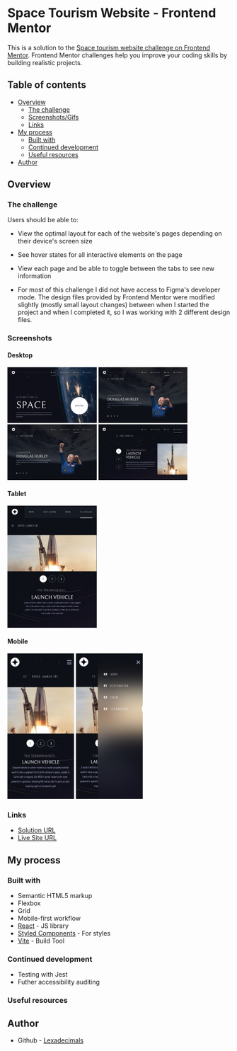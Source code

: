 # Space Tourism Website - Frontend Mentor

This is a solution to the [Space tourism website challenge on Frontend Mentor](https://www.frontendmentor.io/challenges/space-tourism-multipage-website-gRWj1URZ3). Frontend Mentor challenges help you improve your coding skills by building realistic projects.

## Table of contents

- [Overview](#overview)
  - [The challenge](#the-challenge)
  - [Screenshots/Gifs](#screenshot)
  - [Links](#links)
- [My process](#my-process)
  - [Built with](#built-with)
  - [Continued development](#continued-development)
  - [Useful resources](#useful-resources)
- [Author](#author)

## Overview

### The challenge

Users should be able to:

- View the optimal layout for each of the website's pages depending on their device's screen size
- See hover states for all interactive elements on the page
- View each page and be able to toggle between the tabs to see new information

- For most of this challenge I did not have access to Figma's developer mode. The design files provided by Frontend Mentor were modified slightly (mostly small layout changes) between when I started the project and when I completed it, so I was working with 2 different design files.

### Screenshots

#### Desktop

<img src = "desktop-home.png" alt = "desktop home page" style="width:40%; height:auto; " /> <img src = "desktop-crew.png" alt = "desktop crew page" style="width:40%;" />
<img src = "desktop-crew.png" alt = "desktop crew page" style="width:40%; height:auto;" /> <img src = "desktop-technology.png" alt = "desktop technology page" style="width:40%; height:auto;" />

#### Tablet

<img src = "tablet-technology.png" alt = "tablet technology page" style="width:40%; height:auto;" />

#### Mobile

<img src = "mobile-launch.png" alt = "desktop home page" style="width:30%; height:auto;" /> <img src = "mobile-menu.png" alt = "desktop crew page" style="width:30%; height:auto;" />



### Links

- [Solution URL](https://github.com/lexadecimals/space-tourism)
- [Live Site URL](https://lucky-mermaid-43f201.netlify.app/)

## My process

### Built with

- Semantic HTML5 markup
- Flexbox
- Grid
- Mobile-first workflow
- [React](https://reactjs.org/) - JS library
- [Styled Components](https://styled-components.com/) - For styles
- [Vite](https://vite.dev/) - Build Tool

### Continued development

- Testing with Jest
- Futher accessibility auditing

### Useful resources

## Author

- Github - [Lexadecimals](https://github.com/lexadecimals)
